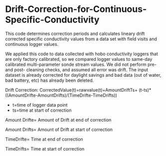 # Drift-Correction-for-Continuous-Specific-Conductivity
This code determines correction periods and calculates lineary drift corrected specific conductivity values from a data set with field visits and continuous logger values. 

We applied this code to data collected with hobo conductivity loggers that are only factory calibrated, so we compared logger values to same-day calibrated multi-parameter sonde stream values.  We did not perform pre- and post- cleaning checks, and assumed all error was drift.  The input dataset is already corrected for daylight savings and bad data (out of water, bad battery, etc) has already been deleted.

Drift Correction:
CorrectedValue(t)=rawvalue(t)+AmountDriftTs+
   (t-ts)*((AmountDrifte-AmountDrifts)/(TimeDrifte-TimeDrifts))

- t=time of logger data point
- ts=time at start of correction

Amount Drifte= Amount of Drift at end of correction

Amount Drifts= Amount of Drift at start of correction

TimeDrifte= Time at end of correction

TimeDrifts= Time at start of correction

